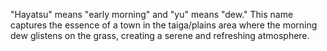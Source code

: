 "Hayatsu" means "early morning" and "yu" means "dew." This name captures the essence of a town in the taiga/plains area where the morning dew glistens on the grass, creating a serene and refreshing atmosphere.